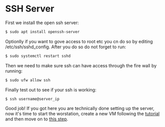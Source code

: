 # SSH Server

First we install the open ssh server:

```bash
$ sudo apt install openssh-server
```
Optionlly if you want to gove access to root etc you cn do so by editing /etc/ssh/sshd_config.
After you do so do not forget to run:

```bash
$ sudo systemctl restart sshd
```
Then we need to make sure ssh can have access through the fire wall by running:

```bash
$ sudo ufw allow ssh
```
Finally test out to see if your ssh is working:

```bash
$ ssh username@server_ip
```

Good job! If you got here you are technically done setting up the server, now it's time to start the worstation, create a new VM following the [tutorial](./VM.md) and then move on to [this step](./WS.md).